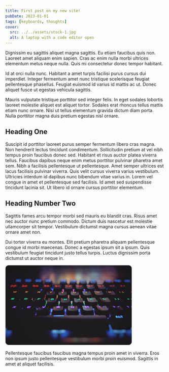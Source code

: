 ```yaml
---
title: First post on my new site!
pubDate: 2023-01-01
tags: [keyboards, thoughts]
cover:
  src: ../../assets/stock-1.jpg
  alt: A laptop with a code editor open
---
```


Dignissim eu sagittis aliquet magna sagittis. Eu etiam faucibus quis non. Laoreet amet aliquam enim sapien. Cras ac enim nulla morbi ultrices elementum metus neque  nulla. Quis mi consectetur donec tempor habitant.

Id at orci nulla nunc. Habitant a amet turpis facilisi purus cursus dui imperdiet. Integer fermentum amet nunc tristique scelerisque feugiat pellentesque phasellus. Feugiat euismod id varius id mattis ac ut. Donec aliquet fusce ut egestas vehicula sagittis.

Mauris vulputate tristique porttitor sed integer felis. In eget sodales lobortis laoreet molestie aliquet est aliquet tortor. Sodales erat rhoncus tellus mattis etiam nunc ornare. Nisi ut tellus elementum gravida dictum diam porta. Nulla porttitor magna duis pretium egestas nisl ornare.

## Heading One

Suscipit id porttitor laoreet purus semper fermentum libero cras magna. Non hendrerit lectus tincidunt condimentum. Sollicitudin pretium at vel nibh tempus proin faucibus donec sed. Habitant et risus auctor platea viverra tellus. Faucibus dapibus neque enim metus porttitor pulvinar pharetra amet sem. Nibh a facilisis pellentesque ut pellentesque. Amet semper ultrices est lacus facilisis pulvinar viverra. Quis velit cursus viverra varius vestibulum. Ultricies interdum id dapibus nunc bibendum vitae varius in. Lorem vel congue in amet et pellentesque sed facilisis. Id amet sed suspendisse tincidunt lacinia sit. Ut libero id ornare cursus porttitor elementum.

## Heading Number Two

Sagittis fames arcu tempor morbi sed mauris eu blandit cras. Risus amet nec auctor nunc pretium commodo. Dictum duis nascetur est molestie ullamcorper sit tempor. Vestibulum dictumst magna cursus aenean vitae ornare amet non.

Dui tortor viverra eu montes. Elit pretium pharetra aliquam pellentesque congue id morbi maecenas. Donec a egestas ipsum sit a ipsum. Quis vestibulum feugiat tincidunt justo tellus turpis. Luctus dignissim porta dictumst ut auctor neque in.

![Close-up of a mechanical keyboard with LED backlighting](../../assets/mechanical-keyboard.png)

Pellentesque faucibus faucibus magna tempus proin amet in viverra. Eros non ipsum justo pellentesque vestibulum morbi proin euismod. Sagittis in amet at aliquet facilisis.
